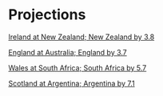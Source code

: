 
Projections
===========


[Ireland at New Zealand; New Zealand by 3.8](projections//2022-07-16-NewZealand-Ireland)

[England at Australia; England by 3.7](projections//2022-07-16-Australia-England)

[Wales at South Africa; South Africa by 5.7](projections//2022-07-16-SouthAfrica-Wales)

[Scotland at Argentina; Argentina by 7.1](projections//2022-07-16-Argentina-Scotland)